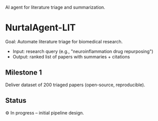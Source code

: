 AI agent for literature triage and summarization.

# NurtalAgent-LIT

Goal: Automate literature triage for biomedical research.
- Input: research query (e.g., "neuroinflammation drug repurposing")
- Output: ranked list of papers with summaries + citations

## Milestone 1
Deliver dataset of 200 triaged papers (open-source, reproducible).

## Status
⚙️ In progress – initial pipeline design.
